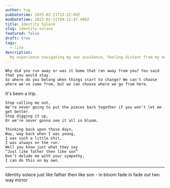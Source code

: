 ```yaml
---
author: Yug
pubDatetime: 2025-02-21T15:22:00Z
modDatetime: 2025-02-21T09:12:47.400Z
title: Identity Solace
slug: identity-solace
featured: false
draft: true
tags:
  - life
description:
  My experience navigating my own avoidance, feeling distant from my own origins, reclaiming my name and identity.
---
```


```bazaar
Why did you run away or was it home that ran away from you? You said that you would stay.
So where do you belong when things start to change? We can't choose
where we've come from, but we can choose where we go from here.
```

It's been a trip. 

```bazaar
Stop calling me out,
We’re never going to put the pieces back together if you won’t let me get better.
Stop digging it up,
Or we’re never gonna see it all in bloom.

Thinking back upon those days,
Way, way back when I was young,
I was such a little shit,
I was always on the run.
Well you know just what they say
“Just like father then like son”
Don’t delude me with your sympathy,
I can do this on my own.
```

<hr />

Identity solace
just like father then like son - in bloom
fade in fade out
two way mirror
